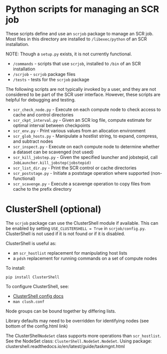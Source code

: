 # Python scripts for managing an SCR job

These scripts define and use an ``scrjob`` package to manage an SCR job.
Most files in this directory are installed to ``/libexec/python`` of an SCR installation.

NOTE: Though a ``setup.py`` exists, it is not currently functional.

- ``/commands`` - scripts that use ``scrjob``, installed to ``/bin`` of an SCR installation
- ``/scrjob`` - ``scrjob`` package files
- ``/tests`` - tests for the ``scrjob`` package

The following scripts are not typically invoked by a user,
and they are not considered to be part of the SCR user interface.
However, these scripts are helpful for debugging and testing.

- ``scr_check_node.py``    - Execute on each compute node to check access to cache and control directories
- ``scr_ckpt_interval.py`` - Given an SCR log file, compute estimate for optimal interval between checkpoints
- ``scr_env.py``           - Print various values from an allocation environment
- ``scr_glob_hosts.py``    - Manipulate a hostlist string, to expand, compress, and subtract nodes
- ``scr_inspect.py``       - Execute on each compute node to determine whether a dataset can be scavenged (not used)
- ``scr_kill_jobstep.py``  - Given the specified launcher and jobstepid, call ``JobLauncher.kill_jobstep(jobstepid)``
- ``scr_list_dir.py``      - Print the SCR control or cache directories
- ``scr_poststage.py``     - Initiate a poststage operation where supported (non-functional)
- ``scr_scavenge.py``      - Execute a scavenge operation to copy files from cache to the prefix directory

# ClusterShell (optional)

The ``scrjob`` package can use the ClusterShell module if available.
This can be enabled by setting ``USE_CLUSTERSHELL = True`` in ``scrjob/config.py``.
ClusterShell is not used if it is not found or if it is disabled.

ClusterShell is useful as:
- an ``scr_hostlist`` replacement for manipulating host lists
- a ``pdsh`` replacement for running commands on a set of compute nodes

To install:

```
pip install ClusterShell
```

To configure ClusterShell, see:
- [ClusterShell config docs](https://clustershell.readthedocs.io/en/latest/config.html)
- ``man clush.conf``

Node groups can be bound together by differing lists.

Library defaults may need to be overridden for identifying nodes
(see bottom of the config.html link)

The ClusterShell``NodeSet`` class supports more operations than ``scr_hostlist``.
See the NodeSet class: ``ClusterShell.NodeSet.NodeSet``.
Using package: clustershell.readthedocs.io/en/latest/guide/taskmgnt.html
